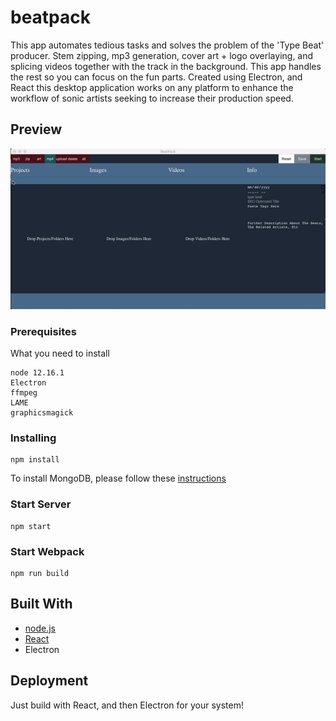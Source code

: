 # beatpack

This app automates tedious tasks and solves the problem of the 'Type Beat' producer. Stem zipping, mp3 generation, cover art + logo overlaying, and splicing videos together with the track in the background. This app handles the rest so you can focus on the fun parts.
Created using Electron, and React this desktop application works on any platform to enhance the workflow of sonic artists seeking to increase their production speed.

## Preview

![beatpack gif](https://github.com/carlitoswillis/beatpack/blob/master/public/beatpack.gif)

### Prerequisites

What you need to install

```
node 12.16.1
Electron
ffmpeg
LAME
graphicsmagick
```

### Installing

```
npm install
```

To install MongoDB, please follow these [instructions](https://docs.mongodb.com/manual/tutorial/install-mongodb-on-ubuntu/)

### Start Server

```
npm start
```

### Start Webpack

```
npm run build
```

## Built With

* [node.js](https://nodejs.org/en/)
* [React](https://reactjs.org/)
* Electron


## Deployment

Just build with React, and then Electron for your system!
